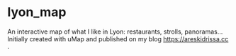 # lyon_map

An interactive map of what I like in Lyon: restaurants, strolls, panoramas... Initially created with uMap and published on my blog <a href="https://areskidrissa.cc"> https://areskidrissa.cc </a>.
